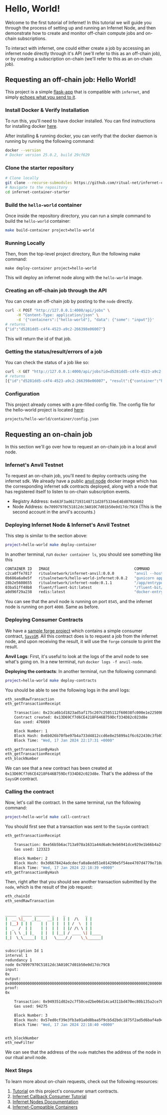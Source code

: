 # Hello, World!

Welcome to the first tutorial of Infernet! In this tutorial we will guide you through the process of setting up and
running an Infernet Node, and then demonstrate how to create and monitor off-chain compute jobs and on-chain subscriptions.

To interact with infernet, one could either create a job by accessing an infernet node directly through it's API (we'll
refer to this as an off-chain job), or by creating a subscription on-chain (we'll refer to this as an on-chain job).

## Requesting an off-chain job: Hello World!

This project is a simple [flask-app](container/src/app.py) that is compatible with `infernet`, and simply
[echoes what you send to it](container/src/app.py#L16).

### Install Docker & Verify Installation

To run this, you'll need to have docker installed. You can find instructions for installing docker [here](https://docs.docker.com/install/).

After installing & running docker, you can verify that the docker daemon is running by running the following command:

```bash copy
docker --version
# Docker version 25.0.2, build 29cf629
```

### Clone the starter repository

```bash copy
# Clone locally
git clone --recurse-submodules https://github.com/ritual-net/infernet-container-starter
# Navigate to the repository
cd infernet-container-starter
```

### Build the `hello-world` container
Once inside the repository directory, you can run a simple command to build the `hello-world` container:

```bash copy
make build-container project=hello-world
```

### Running Locally

Then, from the top-level project directory, Run the following make command:

```
make deploy-container project=hello-world
```

This will deploy an infernet node along with the `hello-world` image.

### Creating an off-chain job through the API

You can create an off-chain job by posting to the `node` directly.

```bash
curl -X POST "http://127.0.0.1:4000/api/jobs" \
     -H "Content-Type: application/json" \
     -d '{"containers":["hello-world"], "data": {"some": "input"}}'
# returns
{"id":"d5281dd5-c4f4-4523-a9c2-266398e06007"}
```

This will return the id of that job.

### Getting the status/result/errors of a job

You can check the status of a job like so:

```bash
curl -X GET "http://127.0.0.1:4000/api/jobs?id=d5281dd5-c4f4-4523-a9c2-266398e06007"
# returns
[{"id":"d5281dd5-c4f4-4523-a9c2-266398e06007", "result":{"container":"hello-world","output": {"output":"hello, world!, your input was: {'source': 1, 'data': {'some': 'input'}}"}} ,"status":"success"}]
```

### Configuration

This project already comes with a pre-filled config file. The config file for the hello-world project is located
[here](container/config.json):

```bash
projects/hello-world/container/config.json
```

## Requesting an on-chain job

In this section we'll go over how to request an on-chain job in a local anvil node.

### Infernet's Anvil Testnet

To request an on-chain job, you'll need to deploy contracts using the infernet sdk.
We already have a public [anvil node](https://hub.docker.com/r/ritualnetwork/infernet-anvil) docker image which has the
corresponding infernet sdk contracts deployed, along with a node that has
registered itself to listen to on-chain subscription events.

* Registry Address: `0x663F3ad617193148711d28f5334eE4Ed07016602`
* Node Address: `0x70997970C51812dc3A010C7d01b50e0d17dc79C8` (This is the second account in the anvil's accounts.)

### Deploying Infernet Node & Infernet's Anvil Testnet

This step is similar to the section above:

```bash
project=hello-world make deploy-container
```

In another terminal, run `docker container ls`, you should see something like this

```bash
CONTAINER ID   IMAGE                                      COMMAND                  CREATED          STATUS          PORTS                                NAMES
c2ca0ffe7817   ritualnetwork/infernet-anvil:0.0.0         "anvil --host 0.0.0.…"   9 seconds ago    Up 8 seconds    0.0.0.0:8545->3000/tcp               anvil-node
0b686a6a0e5f   ritualnetwork/hello-world-infernet:0.0.2   "gunicorn app:create…"   9 seconds ago    Up 8 seconds    0.0.0.0:3000->3000/tcp               hello-world
28b2e5608655   ritualnetwork/infernet-node:0.1.1          "/app/entrypoint.sh"     10 seconds ago   Up 10 seconds   0.0.0.0:4000->4000/tcp               deploy-node-1
03ba51ff48b8   fluent/fluent-bit:latest                   "/fluent-bit/bin/flu…"   10 seconds ago   Up 10 seconds   2020/tcp, 0.0.0.0:24224->24224/tcp   deploy-fluentbit-1
a0d96f29a238   redis:latest                               "docker-entrypoint.s…"   10 seconds ago   Up 10 seconds   0.0.0.0:6379->6379/tcp               deploy-redis-1
```

You can see that the anvil node is running on port `8545`, and the infernet
node is running on port `4000`. Same as before.

### Deploying Consumer Contracts

We have a [sample forge project](./contracts) which contains
a simple consumer contract, [`SaysGM`](contracts/src/SaysGM.sol).
All this contract does is to request a job from the infernet node, and upon receiving
the result, it will use the `forge` console to print the result.

**Anvil Logs**: First, it's useful to look at the logs of the anvil node to see what's going on. In
a new terminal, run `docker logs -f anvil-node`.

**Deploying the contracts**: In another terminal, run the following command:

```bash
project=hello-world make deploy-contracts
```

You should be able to see the following logs in the anvil logs:

```bash
eth_sendRawTransaction
eth_getTransactionReceipt

    Transaction: 0x23ca6b1d1823ad5af175c207c2505112f60038fc000e1e22509816fa29a3afd6
    Contract created: 0x13D69Cf7d6CE4218F646B759Dcf334D82c023d8e
    Gas used: 476669

    Block Number: 1
    Block Hash: 0x6b026b70fbe97b4a733d4812ccd6e8e25899a1f6c622430c3fb07a2e5c5c96b7
    Block Time: "Wed, 17 Jan 2024 22:17:31 +0000"

eth_getTransactionByHash
eth_getTransactionReceipt
eth_blockNumber
```

We can see that a new contract has been created at `0x13D69Cf7d6CE4218F646B759Dcf334D82c023d8e`.
That's the address of the `SaysGM` contract.

### Calling the contract

Now, let's call the contract. In the same terminal, run the following command:

```bash
project=hello-world make call-contract
```

You should first see that a transaction was sent to the `SaysGm` contract:

```bash
eth_getTransactionReceipt

    Transaction: 0xe56b5b6ac713a978a1631a44d6a0c9eb6941dce929e1b66b4a2f7a61b0349d65
    Gas used: 123323

    Block Number: 2
    Block Hash: 0x3d6678424adcdecfa0a8edd51e014290e5f54ee4707d4779e710a2a4d9867c08
    Block Time: "Wed, 17 Jan 2024 22:18:39 +0000"
eth_getTransactionByHash

```

Then, right after that you should see another transaction submitted by the `node`,
which is the result of the job request:

```bash
eth_chainId
eth_sendRawTransaction


_____  _____ _______ _    _         _
|  __ \|_   _|__   __| |  | |  /\   | |
| |__) | | |    | |  | |  | | /  \  | |
|  _  /  | |    | |  | |  | |/ /\ \ | |
| | \ \ _| |_   | |  | |__| / ____ \| |____
|_|  \_\_____|  |_|   \____/_/    \_\______|


subscription Id 1
interval 1
redundancy 1
node 0x70997970C51812dc3A010C7d01b50e0d17dc79C8
input:
0x
output:
0x000000000000000000000000000000000000000000000000000000000000002000000000000000000000000000000000000000000000000000000000000000607b276f7574707574273a202268656c6c6f2c20776f726c64212c20796f757220696e707574207761733a207b27736f75726365273a20302c202764617461273a20273437366636663634323036643666373236653639366536373231277d227d
proof:
0x

    Transaction: 0x949351d02e2c7f50ced2be06d14ca4311bd470ec80b135a2ce78a43f43e60d3d
    Gas used: 94275

    Block Number: 3
    Block Hash: 0x57ed0cf39e3fb3a91a0d8baa5f9cb5d2bdc1875f2ad5d6baf4a9466f522df354
    Block Time: "Wed, 17 Jan 2024 22:18:40 +0000"


eth_blockNumber
eth_newFilter

```

We can see that the address of the `node` matches the address of the node in
our ritual anvil node.

### Next Steps

To learn more about on-chain requests, check out the following resources:

1. [Tutorial](contracts/Tutorial.md) on this project's consumer smart contracts.
2. [Infernet Callback Consumer Tutorial](https://docs.ritual.net/infernet/sdk/consumers/Callback)
3. [Infernet Nodes Docoumentation](https://docs.ritual.net/infernet/node/introduction)
4. [Infernet-Compatible Containers](https://docs.ritual.net/infernet/node/containers)
